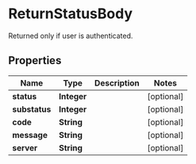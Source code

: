 

# ReturnStatusBody

Returned only if user is authenticated.

## Properties

| Name | Type | Description | Notes |
|------------ | ------------- | ------------- | -------------|
|**status** | **Integer** |  |  [optional] |
|**substatus** | **Integer** |  |  [optional] |
|**code** | **String** |  |  [optional] |
|**message** | **String** |  |  [optional] |
|**server** | **String** |  |  [optional] |



